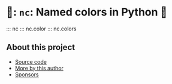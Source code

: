 # 🎨: `nc`: Named colors in Python 🎨

::: nc
::: nc.color
::: nc.colors

## About this project

* [ Source code ]( https://github.com/rec/nc )
* [ More by this author ]( https://github.com/rec )
* [ Sponsors ]( https://github.com/sponsors/rec )

